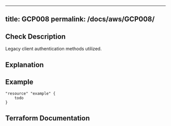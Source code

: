 
---
title: GCP008
permalink: /docs/aws/GCP008/
---


## Check Description

Legacy client authentication methods utilized.

## Explanation

## Example

```
"resource" "example" {
	todo
}
```

## Terraform Documentation
